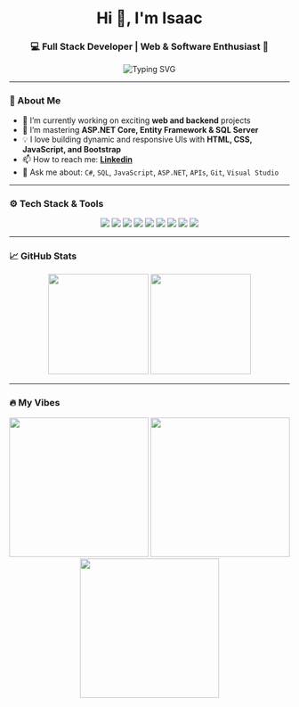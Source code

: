 <h1 align="center">Hi 👋, I'm Isaac</h1>
<h3 align="center">💻 Full Stack Developer | Web & Software Enthusiast 🚀</h3>

<p align="center">
  <img src="https://readme-typing-svg.herokuapp.com?font=Fira+Code&size=22&duration=3000&pause=1000&color=F7F7F7&center=true&vCenter=true&multiline=true&width=600&height=60&lines=I+love+to+code+and+create+cool+stuff+💡;Learning+new+tech+every+day+📚;C%23+%7C+SQL+%7C+JS+%7C+Problem+Solver+⚙️" alt="Typing SVG" />
</p>

---

### 🌟 About Me
- 🔭 I’m currently working on exciting **web and backend** projects  
- 🌱 I’m mastering **ASP.NET Core, Entity Framework & SQL Server**  
- 💡 I love building dynamic and responsive UIs with **HTML, CSS, JavaScript, and Bootstrap**
- 📫 How to reach me: **[Linkedin](https://www.linkedin.com/in/isaac-cabrera-silverio-2460b62a8)**    
- 💬 Ask me about: `C#`, `SQL`, `JavaScript`, `ASP.NET`, `APIs`, `Git`, `Visual Studio`

---

### ⚙️ Tech Stack & Tools

<p align="center">
  <img src="https://img.shields.io/badge/HTML5-E34F26?style=for-the-badge&logo=html5&logoColor=white" />
  <img src="https://img.shields.io/badge/CSS3-1572B6?style=for-the-badge&logo=css3&logoColor=white" />
  <img src="https://img.shields.io/badge/JavaScript-F7DF1E?style=for-the-badge&logo=javascript&logoColor=black" />
  <img src="https://img.shields.io/badge/Bootstrap-7952B3?style=for-the-badge&logo=bootstrap&logoColor=white" />
  <img src="https://img.shields.io/badge/C%23-239120?style=for-the-badge&logo=c-sharp&logoColor=white" />
  <img src="https://img.shields.io/badge/SQL-4479A1?style=for-the-badge&logo=MicrosoftSQLServer&logoColor=white" />
  <img src="https://img.shields.io/badge/ASP.NET-512BD4?style=for-the-badge&logo=.net&logoColor=white" />
  <img src="https://img.shields.io/badge/Git-F05032?style=for-the-badge&logo=git&logoColor=white" />
  <img src="https://img.shields.io/badge/Visual%20Studio-5C2D91?style=for-the-badge&logo=visual-studio&logoColor=white" />
</p>

---

### 📈 GitHub Stats

<p align="center">
  <img src="https://github-readme-stats.vercel.app/api?username=Isak1956x&show_icons=true&theme=tokyonight" height="180" />
  <img src="https://github-readme-stats.vercel.app/api/top-langs/?username=Isak1956x&layout=compact&theme=tokyonight" height="180"/>
</p>

---

### 🔥 My Vibes

<p align="center">
  <img src="https://media.giphy.com/media/L1R1tvI9svkIWwpVYr/giphy.gif" width="250" />
  <img src="https://media.giphy.com/media/QssGEmpkyEOhBCb7e1/giphy.gif" width="250" />
  <img src="https://media.giphy.com/media/xT9IgzoKnwFNmISR8I/giphy.gif" width="250" />
</p>
